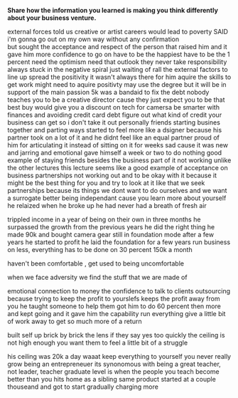 
**Share how the information you learned is making you think differently about your business venture.**

external forces told us creative or artist careers would lead to poverty
SAID i'm gonna go out on my own way without any confirmation  
but sought the acceptance and respect of the person that raised him and it gave him more confidence to go on
have to be the happiest have to be the 1 percent  need the optimism need that outlook they never take responsibility always stuck in the negative spiral
just waiting of rall the external factors to line up 
spread the positivity it wasn't always there for him
aquire the skills to get work
might need to aquire positivty 
may use the degree but it will be in support of the main passion
5k was a bandaid to fix the debt
nobody teaches you to be a creative director cause they just expect you to be that 
best buy would give you a discount on tech for camersa
be smarter with finances and avoiding credit card debt
figure out what kind of credit your business can get so i don't take it out personally
friends starting busines together and parting ways
started to feel more like a dsigner because his partner took on a lot of it and he didnt feel like an equal partner
proud of him for articulating it instead of sitting on it for weeks
sad cause it was new and jarring and emotional 
gave himself a week or two to do nothing
good example of staying friends besides the business part of it not working unlike the other lectures
this lecture seems like a good example of acceptance on business partnerships not working out and to be okay with it because it might be the best thing for you and try to look at it like that
we seek partnerships because its things we dont want to do ourselves and we want a surrogate
better being independant cause you learn more about yourself
he relaized when he broke up he had never had a breath of fresh air

trippled income in a year of being on their own
in three months he surpassed the growth from the previous years
he did the right thing
he made 90k and bought camera gear
still in foundation mode 
after a few years he started to profit he laid the foundation for a few years
run business on less, everything has to be done on 30 percent
150k a month

haven't been comfortable , get used to being uncomfortable

when we face adversity we find the stuff that we are made of

emotional connection to money
the confidence to talk to clients
outsourcing because trying to keep the profit to yourslefs keeps the profit away from you
he taught someone to help them got him to do 60 percent then more and kept going and it gave him the capability run everything
give a little bit of work away to get so much more of a return

built self up brick by brick
the lens 
if they say yes too quickly the ceiling is not high enough
you want them to feel a little bit of a struggle

his ceiling was 20k a day waaat
keep everything to yourself you never really grow
being an entrepreneuer its synonomous with being a great teacher, not leader, teacher
graduate level is when the people you teach become better than you
hits home as a sibling
same product started at a couple thouseand and got to start gradually charging more
